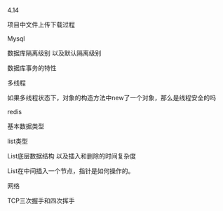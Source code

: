 4.14

项目中文件上传下载过程



Mysql

数据库隔离级别 以及默认隔离级别

数据库事务的特性



多线程

如果多线程状态下，对象的构造方法中new了一个对象，那么是线程安全的吗



redis

基本数据类型

list类型

List底层数据结构 以及插入和删除的时间复杂度

List在中间插入一个节点，指针是如何操作的。



网络

TCP三次握手和四次挥手